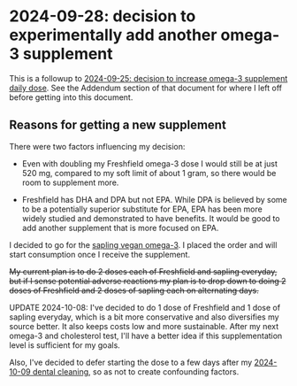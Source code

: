 # 2024-09-28: decision to experimentally add another omega-3 supplement

This is a followup to [2024-09-25: decision to increase omega-3
supplement daily
dose](2024-09-25-decision-to-increase-omega-3-supplement-daily-dose.md). See
the Addendum section of that document for where I left off before
getting into this document.

## Reasons for getting a new supplement

There were two factors influencing my decision:

* Even with doubling my Freshfield omega-3 dose I would still be at
  just 520 mg, compared to my soft limit of about 1 gram, so there
  would be room to supplement more.

* Freshfield has DHA and DPA but not EPA. While DPA is believed by
  some to be a potentially superior substitute for EPA, EPA has been
  more widely studied and demonstrated to have benefits. It would be
  good to add another supplement that is more focused on EPA.

I decided to go for the [sapling vegan
omega-3](https://www.amazon.com/gp/product/B09ZQ3FWBZ/). I placed the
order and will start consumption once I receive the supplement.

~~My current plan is to do 2 doses each of Freshfield and sapling
everyday, but if I sense potential adverse reactions my plan is to
drop down to doing 2 doses of Freshfield and 2 doses of sapling each
on alternating days.~~

UPDATE 2024-10-08: I've decided to do 1 dose of Freshfield and 1 dose
of sapling everyday, which is a bit more conservative and also
diversifies my source better. It also keeps costs low and more
sustainable. After my next omega-3 and cholesterol test, I'll have a
better idea if this supplementation level is sufficient for my goals.

Also, I've decided to defer starting the dose to a few days after my
[2024-10-09 dental cleaning](2024-10-09-dental-cleaning.md), so as not
to create confounding factors.
